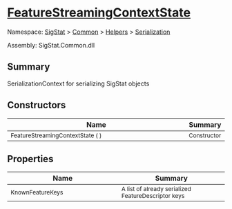 # [FeatureStreamingContextState](./FeatureStreamingContextState.md)

Namespace: [SigStat]() > [Common](./../../README.md) > [Helpers](./../README.md) > [Serialization](./README.md)

Assembly: SigStat.Common.dll

## Summary
SerializationContext for serializing SigStat objects

## Constructors

| Name | Summary | 
| --- | --- | 
| <sub>FeatureStreamingContextState (  )</sub><img style="cursor:not-allowed;" width=200/>| <sub>Constructor</sub>| <br>


## Properties

| Name | Summary | 
| --- | --- | 
| <sub>KnownFeatureKeys</sub><img style="cursor:not-allowed;" width=200/>| <sub>A list of already serialized FeatureDescriptor keys</sub>| <br>


